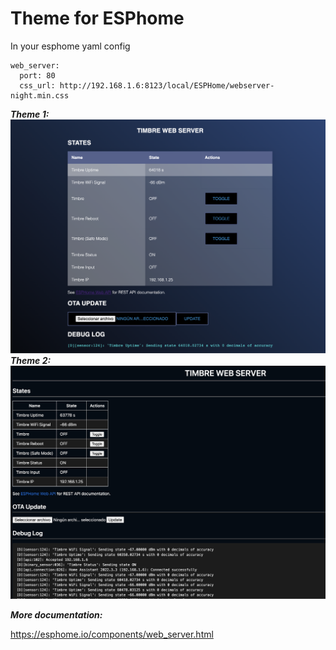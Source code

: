# Theme for ESPhome

In your esphome yaml config
```
web_server:
  port: 80
  css_url: http://192.168.1.6:8123/local/ESPHome/webserver-night.min.css
```

***Theme 1:***
![Final Installation](./night.png "Theme Installation")
***Theme 2:***
![Final Installation](./v1-night.png "Theme Installation")

***More documentation:***

https://esphome.io/components/web_server.html
